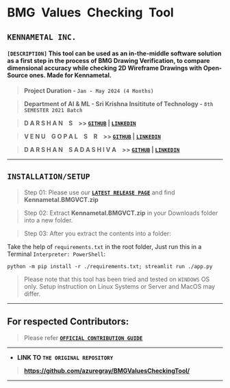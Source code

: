 


# **BMG&ensp;Values&ensp;Checking&ensp;Tool**

## **`KENNAMETAL INC.`**

#### **`[DESCRIPTION]`** This tool can be used as an in-the-middle software solution as a first step in the process of BMG Drawing Verification, to compare dimensional accuracy while checking 2D Wireframe Drawings with Open-Source ones. Made for Kennametal.

> **Project Duration - `Jan - May 2024 (4 Months)`**

> **Department of AI & ML - Sri Krishna Insititute of Technology - `8th SEMESTER 2021 Batch`**

> **D A R S H A N &ensp; S &ensp; >> [**`GITHUB`**](https://github.com/azuregray/) | [**`LINKEDIN`**](https://linkedin.com/in/arcticblue)**

> **V E N U &ensp; G O P A L &ensp; S &ensp; R &ensp; >> [**`GITHUB`**](https://github.com/srvenu) | [**`LINKEDIN`**](https://www.linkedin.com/in/venu-s-raj)**

> **D A R S H A N &ensp; S A D A S H I V A  &ensp; >> [**`GITHUB`**](https://github.com/darshansadashiva) | [**`LINKEDIN`**](http://linkedin.com/in/darshansadashiva)**

---

## **`INSTALLATION/SETUP`**

> Step 01: Please use our [**`LATEST RELEASE PAGE`**](https://github.com/azuregray/KMTL-BoringToolsDataSearchEngine/releases/latest) and find **Kennametal.BMGVCT.zip**

> Step 02: Extract **Kennametal.BMGVCT.zip** in your Downloads folder into a new folder.

> Step 03: After you extract the contents into a folder:

Take the help of `requirements.txt` in the root folder, Just run this in a Terminal `Interpreter: PowerShell`:

```
python -m pip install -r ./requirements.txt; streamlit run ./app.py
```

> Please note that this tool has been tried and tested on `WINDOWS` OS only. Setup instruction on Linux Systems or Server and MacOS may differ.

---

## **For respected Contributors:**
> Please refer [**`OFFICIAL CONTRIBUTION GUIDE`**](https://docs.github.com/en/get-started/exploring-projects-on-github/contributing-to-a-project)

---

- **LINK TO `THE ORIGINAL REPOSITORY`**

> **https://github.com/azuregray/BMGValuesCheckingTool/**

---